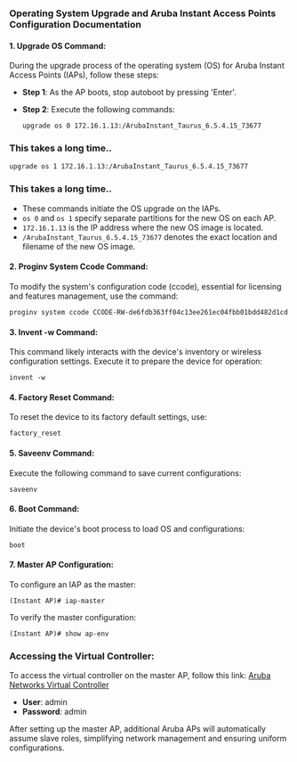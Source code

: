 ### Operating System Upgrade and Aruba Instant Access Points Configuration Documentation

#### 1. Upgrade OS Command:

During the upgrade process of the operating system (OS) for Aruba Instant Access Points (IAPs), follow these steps:

- **Step 1**: As the AP boots, stop autoboot by pressing 'Enter'.
- **Step 2**: Execute the following commands:

  ```
  upgrade os 0 172.16.1.13:/ArubaInstant_Taurus_6.5.4.15_73677
  ```
### This takes a long time..

  ```
  upgrade os 1 172.16.1.13:/ArubaInstant_Taurus_6.5.4.15_73677
  ```
### This takes a long time..

  - These commands initiate the OS upgrade on the IAPs.
  - `os 0` and `os 1` specify separate partitions for the new OS on each AP.
  - `172.16.1.13` is the IP address where the new OS image is located.
  - `/ArubaInstant_Taurus_6.5.4.15_73677` denotes the exact location and filename of the new OS image.

#### 2. Proginv System Ccode Command:

To modify the system's configuration code (ccode), essential for licensing and features management, use the command:
```
proginv system ccode CCODE-RW-de6fdb363ff04c13ee261ec04fbb01bdd482d1cd
```

#### 3. Invent -w Command:

This command likely interacts with the device's inventory or wireless configuration settings. Execute it to prepare the device for operation:
```
invent -w
```

#### 4. Factory Reset Command:

To reset the device to its factory default settings, use:
```
factory_reset
```

#### 5. Saveenv Command:

Execute the following command to save current configurations:
```
saveenv
```

#### 6. Boot Command:

Initiate the device's boot process to load OS and configurations:
```
boot
```

#### 7. Master AP Configuration:

To configure an IAP as the master:
```
(Instant AP)# iap-master
```
To verify the master configuration:
```
(Instant AP)# show ap-env
```

### Accessing the Virtual Controller:

To access the virtual controller on the master AP, follow this link: [Aruba Networks Virtual Controller](https://setmeup.arubanetworks.com:4343/#home)

- **User**: admin
- **Password**: admin

After setting up the master AP, additional Aruba APs will automatically assume slave roles, simplifying network management and ensuring uniform configurations.